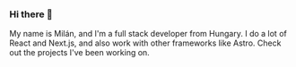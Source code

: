 ### Hi there 👋

My name is Milán, and I'm a full stack developer from Hungary. I do a lot of React and Next.js, and also work with other frameworks like Astro. Check out the projects I've been working on.
